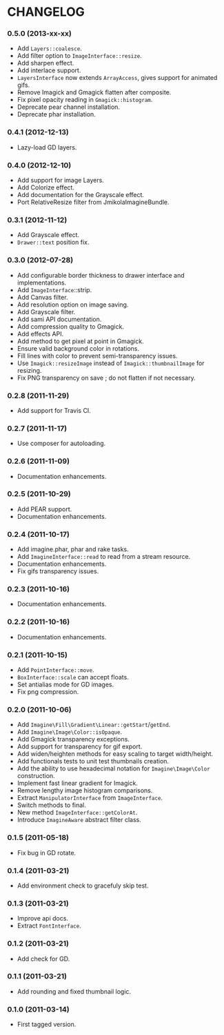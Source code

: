 # CHANGELOG

### 0.5.0 (2013-xx-xx)

  * Add `Layers::coalesce`.
  * Add filter option to `ImageInterface::resize`.
  * Add sharpen effect.
  * Add interlace support.
  * `LayersInterface` now extends `ArrayAccess`, gives support for animated gifs.
  * Remove Imagick and Gmagick flatten after composite.
  * Fix pixel opacity reading in `Gmagick::histogram`.
  * Deprecate pear channel installation.
  * Deprecate phar installation.

### 0.4.1 (2012-12-13)

  * Lazy-load GD layers.

### 0.4.0 (2012-12-10)

  * Add support for image Layers.
  * Add Colorize effect.
  * Add documentation for the Grayscale effect.
  * Port RelativeResize filter from JmikolaImagineBundle.

### 0.3.1 (2012-11-12)

  * Add Grayscale effect.
  * `Drawer::text` position fix.

### 0.3.0 (2012-07-28)

  * Add configurable border thickness to drawer interface and implementations.
  * Add `ImageInterface`::strip.
  * Add Canvas filter.
  * Add resolution option on image saving.
  * Add Grayscale filter.
  * Add sami API documentation.
  * Add compression quality to Gmagick.
  * Add effects API.
  * Add method to get pixel at point in Gmagick.
  * Ensure valid background color in rotations.
  * Fill lines with color to prevent semi-transparency issues.
  * Use `Imagick::resizeImage` instead of `Imagick::thumbnailImage` for resizing.
  * Fix PNG transparency on save ; do not flatten if not necessary.

### 0.2.8 (2011-11-29)

  * Add support for Travis CI.

### 0.2.7 (2011-11-17)

  * Use composer for autoloading.

### 0.2.6 (2011-11-09)

  * Documentation enhancements.

### 0.2.5 (2011-10-29)

  * Add PEAR support.
  * Documentation enhancements.

### 0.2.4 (2011-10-17)

  * Add imagine.phar, phar and rake tasks.
  * Add `ImagineInterface::read` to read from a stream resource.
  * Documentation enhancements.
  * Fix gifs transparency issues.

### 0.2.3 (2011-10-16)

  * Documentation enhancements.

### 0.2.2 (2011-10-16)

  * Documentation enhancements.

### 0.2.1 (2011-10-15)

  * Add `PointInterface::move`.
  * `BoxInterface::scale` can accept floats.
  * Set antialias mode for GD images.
  * Fix png compression.

### 0.2.0 (2011-10-06)

  * Add `Imagine\Fill\Gradient\Linear::getStart`/`getEnd`.
  * Add `Imagine\Image\Color::isOpaque`.
  * Add Gmagick transparency exceptions.
  * Add support for transparency for gif export.
  * Add widen/heighten methods for easy scaling to target width/height.
  * Add functionals tests to unit test thumbnails creation.
  * Add the ability to use hexadecimal notation for `Imagine\Image\Color` construction.
  * Implement fast linear gradient for Imagick.
  * Remove lengthy image histogram comparisons.
  * Extract `ManipulatorInterface` from `ImageInterface`.
  * Switch methods to final.
  * New method `ImageInterface::getColorAt`.
  * Introduce `ImagineAware` abstract filter class.

### 0.1.5 (2011-05-18)

  * Fix bug in GD rotate.

### 0.1.4 (2011-03-21)

  * Add environment check to gracefuly skip test.

### 0.1.3 (2011-03-21)

  * Improve api docs.
  * Extract `FontInterface`.

### 0.1.2 (2011-03-21)

  * Add check for GD.

### 0.1.1 (2011-03-21)

  * Add rounding and fixed thumbnail logic.

### 0.1.0 (2011-03-14)

  * First tagged version.
